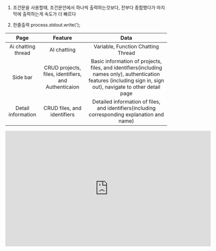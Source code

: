 1. 조건문을 사용할때, 조건문안에서 하나씩 출력하는것보다, 전부다 종합했다가 마지막에 출력하는게 속도가 더 빠르다

2. 한줄출력 process.stdout.write(');

|        Page        |                       Feature                        |                                                                               Data                                                                                |
| :----------------: | :--------------------------------------------------: | :---------------------------------------------------------------------------------------------------------------------------------------------------------------: |
| Ai chatting thread |                     AI chatting                      |                                                                Variable, Function Chatting Thread                                                                 |
|      Side bar      | CRUD projects, files, identifiers, and Authenticaion | Basic information of projects, files, and identifiers(including names only), authentication features (including sign in, sign out), navigate to other detail page |
| Detail information |             CRUD files, and identifiers              |                                   Detailed information of files, and identifiers(including corresponding explanation and name)                                    |

<iframe title="'HyeonB'에서 업로드한 동영상" width="640" height="360" src="https://play-tv.kakao.com/embed/player/cliplink/447409320?service=player_share&autoplay=1" allowfullscreen frameborder="0" scrolling="no" allow="autoplay; fullscreen; encrypted-media"></iframe>
